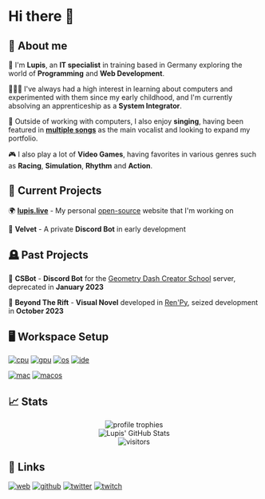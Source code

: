 # Hi there 👋
## 🚀 About me
🐺 I'm **Lupis**, an **IT specialist** in training based in Germany exploring the world of **Programming** and **Web Development**.

🧑🏻‍💻 I've always had a high interest in learning about computers and experimented with them since my early childhood, and I'm currently absolving an apprenticeship as a **System Integrator**.

🎤 Outside of working with computers, I also enjoy **singing**, having been featured in [**multiple songs**](https://open.spotify.com/playlist/2xUUaSCJS5CoNqH8UBDGwH) as the main vocalist and looking to expand my portfolio.

🎮 I also play a lot of **Video Games**, having favorites in various genres such as **Racing**, **Simulation**, **Rhythm** and **Action**.


## 🔭 Current Projects
🌍 [**lupis.live**](https://lupis.live)  -  My personal [open-source](https://github.com/lupisyoung/lupis.live) website that I'm working on

🤖 **Velvet**  -  A private **Discord Bot** in early development


## 🪦 Past Projects
🤖 **CSBot**    -    **Discord Bot** for the [Geometry Dash Creator School](https://www.youtube.com/c/GDCreatorSchool) server, deprecated in **January 2023**

📖 **Beyond The Rift**    -    **Visual Novel** developed in [Ren'Py](https://www.renpy.org), seized development in **October 2023**


## 🖥️ Workspace Setup
[![cpu](https://img.shields.io/badge/AMD-Ryzen_7_3700X-ED1C24?style=for-the-badge&logo=amd&logoColor=white)](https://www.amd.com/en/product/8446)
[![gpu](https://img.shields.io/badge/AMD-Radeon_RX_6750XT-ED1C24?style=for-the-badge&logo=amd&logoColor=white)](https://www.asus.com/motherboards-components/graphics-cards/dual/dual-rx6750xt-o12g/)
[![os](https://img.shields.io/badge/Windows_11_Pro-0078D4?style=for-the-badge&logo=windows&logoColor=white)](https://www.microsoft.com/software-download/windows11)
[![ide](https://img.shields.io/badge/VS_Code-007ACC?style=for-the-badge&logo=Visual-Studio-Code&logoColor=white)](https://code.visualstudio.com)

[![mac](https://img.shields.io/badge/Apple-MacBook_Air_M2-717378?style=for-the-badge&logo=apple&logoColor=white)](https://www.apple.com/macbook-air-13-and-15-m2/)
[![macos](https://img.shields.io/badge/macOS-Sonoma_14.3-578F1B?style=for-the-badge&logo=macos&logoColor=white)](https://www.apple.com/macos/sonoma/)

## 📈 Stats

<div align="center">
    <img src="https://github-profile-trophy.vercel.app/?username=lupisyoung&row=1&column=6&margin-h=8&theme=darkhub&count_private=true&margin-w=15&no-frame=true" alt="profile trophies" />
    <br />
    <img src="https://github-readme-stats.vercel.app/api?username=lupisyoung&show_icons=true&hide_border=true" alt="Lupis' GitHub Stats">
    <br />
    <img src="https://visitor-badge.laobi.icu/badge?page_id=lupisyoung.lupisyoung" alt="visitors">
</div>

## 🔗 Links
[![web](https://img.shields.io/badge/website-961850?style=for-the-badge&logo=google-chrome&logoColor=ffffff)](https://lupis.live)
[![github](https://img.shields.io/badge/github-181717?style=for-the-badge&logo=github&logoColor=ffffff)](https://github.com/lupisyoung)
[![twitter](https://img.shields.io/badge/twitter-1D9BF0?style=for-the-badge&logo=twitter&logoColor=ffffff)](https://twitter.com/smolwoofloop)
[![twitch](https://img.shields.io/badge/twitch-9146FF?style=for-the-badge&logo=twitch&logoColor=ffffff)](https://twitch.tv/smolwoofloop)


<!--
**LupisYoung/LupisYoung** is a ✨ _special_ ✨ repository because its `README.md` (this file) appears on your GitHub profile.

Here are some ideas to get you started:

- 🔭 I’m currently working on ...
- 🌱 I’m currently learning ...
- 👯 I’m looking to collaborate on ...
- 🤔 I’m looking for help with ...
- 💬 Ask me about ...
- 📫 How to reach me: ...
- 😄 Pronouns: ...
- ⚡ Fun fact: ...
-->
